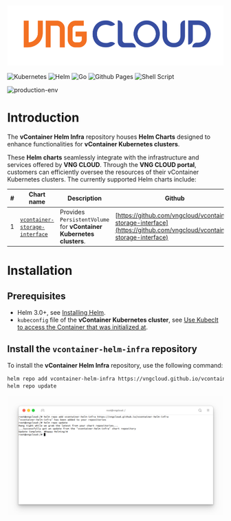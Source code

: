 <center>

  ![](./images/01.png)

</center>


![Kubernetes](https://img.shields.io/badge/kubernetes-%23326ce5.svg?style=for-the-badge&logo=kubernetes&logoColor=white) ![Helm](https://img.shields.io/badge/Helm-0F1689?style=for-the-badge&logo=Helm&labelColor=0F1689) ![Go](https://img.shields.io/badge/go-%2300ADD8.svg?style=for-the-badge&logo=go&logoColor=white) ![Github Pages](https://img.shields.io/badge/github%20pages-121013?style=for-the-badge&logo=github&logoColor=white) ![Shell Script](https://img.shields.io/badge/shell_script-%23121011.svg?style=for-the-badge&logo=gnu-bash&logoColor=white)

![production-env](https://badgen.net/badge/PRODUCTION/environment/blue?icon=github)
# Introduction

The **vContainer Helm Infra** repository houses **Helm Charts** designed to enhance functionalities for **vContainer Kubernetes clusters**.

These **Helm charts** seamlessly integrate with the infrastructure and services offered by **VNG CLOUD**. Through the **VNG CLOUD portal**, customers can efficiently oversee the resources of their vContainer Kubernetes clusters. The currently supported Helm charts include:

|#|Chart name|Description|Github|
|-|-|-|-|
|1|[`vcontainer-storage-interface`](./helm-charts/vcontainer-storage-interface/index.md)|Provides `PersistentVolume` for **vContainer Kubernetes clusters**.|[https://github.com/vngcloud/vcontainer-storage-interface](https://github.com/vngcloud/vcontainer-storage-interface)|

# Installation
## Prerequisites
- Helm 3.0+, see [Installing Helm](https://helm.sh/docs/intro/install/).
- `kubeconfig` file of the **vContainer Kubernetes cluster**, see [Use Kubeclt to access the Container that was initialized at](https://docs.vngcloud.vn/display/VSERVERENG/Step+3%3A+Use+Kubeclt+to+access+the+Container+that+was+initialized+at).

## Install the `vcontainer-helm-infra` repository
To install the **vContainer Helm Infra** repository, use the following command:
  ```bash
  helm repo add vcontainer-helm-infra https://vngcloud.github.io/vcontainer-helm-infra
  helm repo update
  ```

<center>

  ![](./images/12.png)

</center>